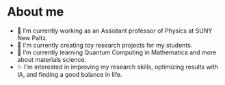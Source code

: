 # About me


- 🔭 I’m currently working as an Assistant professor of Physics at SUNY New Paltz.
- 🤖 I'm currently creating toy research projects for my students.
- 🌱 I’m currently learning Quantum Computing in Mathematica and more about materials science.
- ✨ I'm interested in improving my research skills, optimizing results with IA, and finding a good balance in life.
